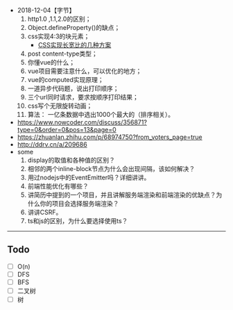* 2018-12-04【字节】
    1. http1.0 ,1.1,2.0的区别；
    2. Object.defineProperty()的缺点；
    3. css实现4:3的块元素；
        * [CSS实现长宽比的几种方案](https://www.cnblogs.com/love314159/articles/9797191.html)
    4. post content-type类型；
    5. 你懂vue的什么；
    6. vue项目需要注意什么，可以优化的地方；
    7. vue的computed实现原理；
    8. 一道异步代码题，说出打印顺序；
    9. 三个url同时请求，要求按顺序打印结果；
    10. css写个无限旋转动画；
    11. 算法： 一亿条数据中选出1000个最大的（排序相关）。
* https://www.nowcoder.com/discuss/356871?type=0&order=0&pos=13&page=0
* https://zhuanlan.zhihu.com/p/68974750?from_voters_page=true
* http://ddrv.cn/a/209686
* some
    1. display的取值和各种值的区别？
    2. 相邻的两个inline-block节点为什么会出现间隔，该如何解决？
    3. 用过nodejs中的EventEmitter吗？详细讲讲。
    4. 前端性能优化有哪些？
    5. 讲简历中提到的一个项目，并且讲解服务端渲染和前端渲染的优缺点？为什么你的项目会选择服务端渲染？
    6. 讲讲CSRF。
    7. ts和js的区别，为什么要选择使用ts？

***

## Todo

* [ ] O(n)
* [ ] DFS
* [ ] BFS
* [ ] 二叉树
* [ ] 树
